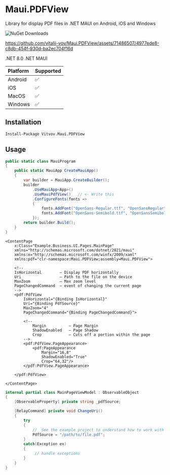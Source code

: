 # Maui.PDFView
Library for display PDF files in .NET MAUI on Android, iOS and Windows

![NuGet Downloads](https://img.shields.io/nuget/dt/Vitvov.Maui.PDFView?style=for-the-badge)

https://github.com/vitalii-vov/Maui.PDFView/assets/71486507/4977ede8-c8db-454f-930d-ba2ec704f16d

.NET 8.0
.NET MAUI

| Platform     | Supported |
| :----------- | :-------  |
| Android      | ✅        |
| iOS          | ✅        |
| MacOS        | ✅        |
| Windows      | ✅        |

## Installation
```
Install-Package Vitvov.Maui.PDFView
```

## Usage
```C#
public static class MauiProgram
{
    public static MauiApp CreateMauiApp()
    {
        var builder = MauiApp.CreateBuilder();
        builder
            .UseMauiApp<App>()
            .UseMauiPdfView()   // <- Write this
            .ConfigureFonts(fonts =>
            {
                fonts.AddFont("OpenSans-Regular.ttf", "OpenSansRegular");
                fonts.AddFont("OpenSans-Semibold.ttf", "OpenSansSemibold");
            });
        return builder.Build();
    }
}
```

```xaml
<ContentPage
    x:Class="Example.Business.UI.Pages.MainPage"
    xmlns="http://schemas.microsoft.com/dotnet/2021/maui"
    xmlns:x="http://schemas.microsoft.com/winfx/2009/xaml"
    xmlns:pdf="clr-namespace:Maui.PDFView;assembly=Maui.PDFView">

    <!--
    IsHorizontal        — Display PDF horizontally
    Uri                 — Path to the file on the device
    MaxZoom             — Max zoom level
    PageChangedCommand  — event of changing the current page
    -->
    <pdf:PdfView
        IsHorizontal="{Binding IsHorizontal}"
        Uri="{Binding PdfSource}"
        MaxZoom="4"
        PageChangedCommand="{Binding PageChangedCommand}">

        <!--
            Margin          — Page Margin
            ShadowEnabled   — Page Shadow
            Crop            — Cuts off a portion within the page
        -->
        <pdf:PdfView.PageAppearance>
            <pdf:PageAppearance 
                Margin="16,8" 
                ShadowEnabled="True"
                Crop="64,32"/>
        </pdf:PdfView.PageAppearance>

    </pdf:PdfView>

</ContentPage>
```

```C#
internal partial class MainPageViewModel : ObservableObject
{
    [ObservableProperty] private string _pdfSource;

    [RelayCommand] private void ChangeUri()
    {
        try 
        {
            //  See the example project to understand how to work with paths.
            PdfSource = "/path/to/file.pdf";
        }
        catch(Exception ex)
        {
             // handle exceptions
        }
    }
}
```
